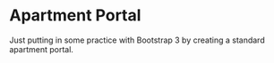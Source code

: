 # Apartment Portal

Just putting in some practice with Bootstrap 3 by creating a standard apartment portal.